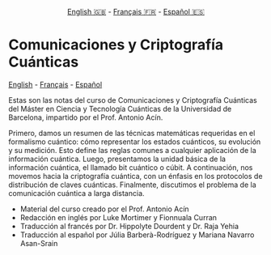 <p style="text-align: center;">
    <a id="linken" href="../../../../en/content/index.html">English &#x1F1EC;&#x1F1E7;</a> - 
    <a id="linkfr" href="../../../../fr/content/index.html">Français &#x1F1EB;&#x1F1F7;</a> - 
    <a id="linkes" href="../../../../es/content/index.html">Español &#x1F1EA;&#x1F1F8;</a>
</p>
<script>
    currentPage = window.location.href;
    beforeLang = currentPage.slice(0, currentPage.indexOf("content") - 3);
    afterLang = currentPage.slice(currentPage.indexOf("content"));
    document.getElementById("linken").href = beforeLang + "en/" + afterLang;
    document.getElementById("linkfr").href = beforeLang + "fr/" + afterLang;
    document.getElementById("linkes").href = beforeLang + "es/" + afterLang;
</script>


# Comunicaciones y Criptografía Cuánticas

[English](https://quantummasterbarcelonacode.github.io/QuantumCommunicationsAndCryptography/en/_build/html/content/intro.html) - [Français](https://quantummasterbarcelonacode.github.io/QuantumCommunicationsAndCryptography/fr/_build/html/content/intro.html) - [Español](https://quantummasterbarcelonacode.github.io/QuantumCommunicationsAndCryptography/es/_build/html/content/intro.html)

Estas son las notas del curso de Comunicaciones y Criptografía Cuánticas del Máster en Ciencia y Tecnología Cuánticas de la Universidad de Barcelona, impartido por el Prof. Antonio Acín.

Primero, damos un resumen de las técnicas matemáticas requeridas en el formalismo cuántico: cómo representar los estados cuánticos, su evolución y su medición. Esto define las reglas comunes a cualquier aplicación de la información cuántica. Luego, presentamos la unidad básica de la información cuántica, el llamado bit cuántico o cúbit. A continuación, nos movemos hacia la criptografía cuántica, con un énfasis en los protocolos de distribución de claves cuánticas. Finalmente, discutimos el problema de la comunicación cuántica a larga distancia.

- Material del curso creado por el Prof. Antonio Acín
- Redacción en inglés por Luke Mortimer y Fionnuala Curran
- Traducción al francés por Dr. Hippolyte Dourdent y Dr. Raja Yehia
- Traducción al español por Júlia Barberà-Rodríguez y Mariana Navarro Asan-Srain
